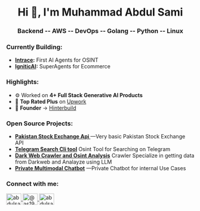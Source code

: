 <h1 align="center">Hi 👋, I'm Muhammad Abdul Sami</h1>
<h3 align="center">Backend -- AWS -- DevOps -- Golang -- Python -- Linux</h3>

<h3 align="left">Currently Building:</h3>
<ul>
  <li><strong><a href="https://www.intrace.ai" target="_blank">Intrace</a>:</strong> First AI Agents for OSINT</li>
  <li><strong><a href="https://www.igniticai.com/" target="_blank">IgniticAI</a>:</strong> SuperAgents for Ecommerce</li>
</ul>

<h3 align="left">Highlights:</h3>
<ul>
  <li>⚙️ Worked on <strong>4+ Full Stack Generative AI Products</strong></li>
  <li>🌟 <strong>Top Rated Plus</strong> on <a href="https://www.upwork.com/freelancers/muhammadabduls" target="_blank">Upwork</a></li>
  <li>🌟 <strong>Founder</strong> -> <a href="https://github.com/HinterBuild" target="_blank">Hinterbuild</a></li>
</ul>

<h3 align="left">Open Source Projects:</h3>
<ul>
  <li> <strong><a href="https://github.com/AbdulSami455/PSX-Data-Api" target="_blank">Pakistan Stock Exchange Api </a></strong> —Very basic Pakistan Stock Exchange API</li>
  <li><strong><a href="https://github.com/AbdulSami455/Telegram-Search-osint-cli-tool" target="_blank">Telegram Search Cli tool</a></strong> Osint Tool for Searching on Telegram</li>
  <li> <strong><a href="https://github.com/AbdulSami455/Darkweb-Crawler-Deepseek-Osint-Analysis" target="_blank">Dark Web Crawler and Osint Analysis</a></strong> Crawler Specialize in getting data from Darkweb and Analayze using LLM</li>
  <li> <strong><a href="https://github.com/AbdulSami455/Knowledge-base-chatbot-langchain-ollama" target="_blank">Private Multimodal Chatbot</a></strong> —Private Chatbot for internal Use Cases</li>
</ul>

<h3 align="left">Connect with me:</h3>
<p align="left">
  <a href="https://twitter.com/abdulsami1211" target="blank">
    <img align="center" src="https://raw.githubusercontent.com/rahuldkjain/github-profile-readme-generator/master/src/images/icons/Social/twitter.svg" alt="abdulsami1211" height="30" width="40" />
  </a>
  <a href="https://medium.com/@as1987137" target="blank">
    <img align="center" src="https://raw.githubusercontent.com/rahuldkjain/github-profile-readme-generator/master/src/images/icons/Social/medium.svg" alt="@as1987137" height="30" width="40" />
  </a>
  <a href="https://leetcode.com/abdulsami455/" target="blank">
    <img align="center" src="https://raw.githubusercontent.com/rahuldkjain/github-profile-readme-generator/master/src/images/icons/Social/leet-code.svg" alt="abdulsami455" height="30" width="40" />
  </a>
</p>
